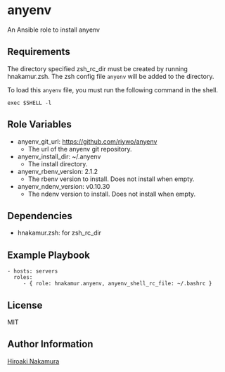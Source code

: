 anyenv
======

An Ansible role to install anyenv

Requirements
------------

The directory specified zsh_rc_dir must be created by running hnakamur.zsh.
The zsh config file `anyenv` will be added to the directory.

To load this `anyenv` file, you must run the following command in the shell.

```
exec $SHELL -l
```

Role Variables
--------------

- anyenv_git_url: https://github.com/riywo/anyenv
    - The url of the anyenv git repository.
- anyenv_install_dir: ~/.anyenv
    - The install directory.
- anyenv_rbenv_version: 2.1.2
    - The rbenv version to install. Does not install when empty.
- anyenv_ndenv_version: v0.10.30
    - The ndenv version to install. Does not install when empty.

Dependencies
------------

- hnakamur.zsh: for zsh_rc_dir

Example Playbook
----------------

    - hosts: servers
      roles:
         - { role: hnakamur.anyenv, anyenv_shell_rc_file: ~/.bashrc }

License
-------

MIT

Author Information
------------------

[Hiroaki Nakamura]( http://hnakamur.github.io/ )
